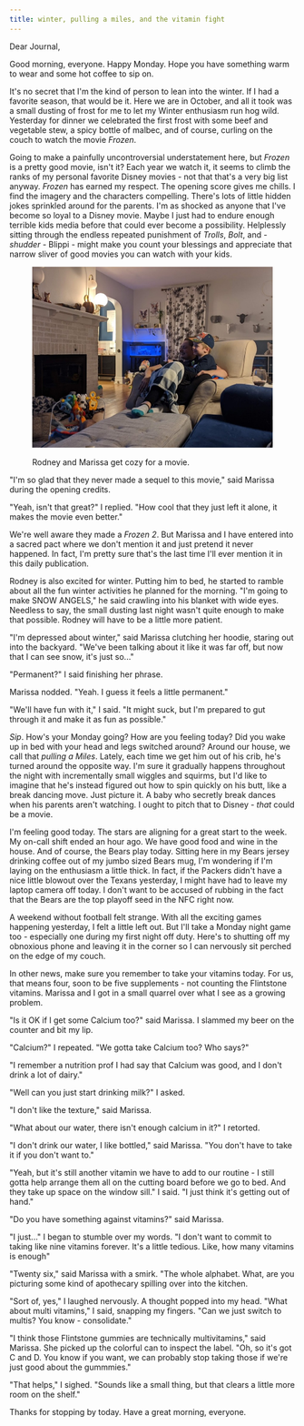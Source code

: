 ```yaml
---
title: winter, pulling a miles, and the vitamin fight
---
```


Dear Journal,

Good morning, everyone.  Happy Monday.  Hope you have something warm
to wear and some hot coffee to sip on.

It's no secret that I'm the kind of person to lean into the winter.
If I had a favorite season, that would be it.  Here we are in October,
and all it took was a small dusting of frost for me to let my Winter
enthusiasm run hog wild.  Yesterday for dinner we celebrated the first
frost with some beef and vegetable stew, a spicy bottle of malbec, and
of course, curling on the couch to watch the movie _Frozen_.

Going to make a painfully uncontroversial understatement here, but
_Frozen_ is a pretty good movie, isn't it?  Each year we watch it, it
seems to climb the ranks of my personal favorite Disney movies - not
that that's a very big list anyway.  _Frozen_ has earned my respect.
The opening score gives me chills.  I find the imagery and the
characters compelling.  There's lots of little hidden jokes sprinkled
around for the parents.  I'm as shocked as anyone that I've become so
loyal to a Disney movie.  Maybe I just had to endure enough terrible
kids media before that could ever become a possibility.  Helplessly
sitting through the endless repeated punishment of _Trolls_, _Bolt_,
and - _shudder_ - Blippi - might make you count your blessings and
appreciate that narrow sliver of good movies you can watch with your
kids.

<figure>
<a href="/images/2020-10-26-movie.jpg">
<img alt="2020 10 26 movie" src="/images/2020-10-26-movie.jpg"/>
</a>
<figcaption>
<p>Rodney and Marissa get cozy for a movie.</p>
</figcaption>
</figure>

"I'm so glad that they never made a sequel to this movie," said
Marissa during the opening credits.

"Yeah, isn't that great?" I replied.  "How cool that they just left it
alone, it makes the movie even better."

We're well aware they made a _Frozen 2_.  But Marissa and I have
entered into a sacred pact where we don't mention it and just pretend
it never happened.  In fact, I'm pretty sure that's the last time I'll
ever mention it in this daily publication.

Rodney is also excited for winter.  Putting him to bed, he started to
ramble about all the fun winter activities he planned for the morning.
"I'm going to make SNOW ANGELS," he said crawling into his blanket
with wide eyes.  Needless to say, the small dusting last night wasn't
quite enough to make that possible.  Rodney will have to be a little
more patient.

"I'm depressed about winter," said Marissa clutching her hoodie,
staring out into the backyard.  "We've been talking about it like it
was far off, but now that I can see snow, it's just so..."

"Permanent?" I said finishing her phrase.

Marissa nodded.  "Yeah.  I guess it feels a little permanent."

"We'll have fun with it," I said.  "It might suck, but I'm prepared to
gut through it and make it as fun as possible."

_Sip_.  How's your Monday going?  How are you feeling today?  Did you
wake up in bed with your head and legs switched around?  Around our
house, we call that _pulling a Miles_.  Lately, each time we get him
out of his crib, he's turned around the opposite way.  I'm sure it
gradually happens throughout the night with incrementally small
wiggles and squirms, but I'd like to imagine that he's instead figured
out how to spin quickly on his butt, like a break dancing move.  Just
picture it.  A baby who secretly break dances when his parents aren't
watching.  I ought to pitch that to Disney - _that_ could be a movie.

I'm feeling good today.  The stars are aligning for a great start to
the week.  My on-call shift ended an hour ago.  We have good food and
wine in the house.  And of course, the Bears play today.  Sitting here
in my Bears jersey drinking coffee out of my jumbo sized Bears mug,
I'm wondering if I'm laying on the enthusiasm a little thick.  In
fact, if the Packers didn't have a nice little blowout over the Texans
yesterday, I might have had to leave my laptop camera off today.  I
don't want to be accused of rubbing in the fact that the Bears are the
top playoff seed in the NFC right now.

A weekend without football felt strange.  With all the exciting games
happening yesterday, I felt a little left out.  But I'll take a Monday
night game too - especially one during my first night off duty.
Here's to shutting off my obnoxious phone and leaving it in the corner
so I can nervously sit perched on the edge of my couch.

In other news, make sure you remember to take your vitamins today.
For us, that means four, soon to be five supplements - not counting
the Flintstone vitamins.  Marissa and I got in a small quarrel over
what I see as a growing problem.

"Is it OK if I get some Calcium too?" said Marissa.  I slammed my beer
on the counter and bit my lip.

"Calcium?" I repeated.  "We gotta take Calcium too?  Who says?"

"I remember a nutrition prof I had say that Calcium was good, and I
don't drink a lot of dairy."

"Well can you just start drinking milk?" I asked.

"I don't like the texture," said Marissa.

"What about our water, there isn't enough calcium in it?" I retorted.

"I don't drink our water, I like bottled," said Marissa.  "You don't
have to take it if you don't want to."

"Yeah, but it's still another vitamin we have to add to our routine -
I still gotta help arrange them all on the cutting board before we go
to bed.  And they take up space on the window sill."  I said.  "I just
think it's getting out of hand."

"Do you have something against vitamins?" said Marissa.

"I just..." I began to stumble over my words.  "I don't want to commit
to taking like nine vitamins forever.  It's a little tedious.  Like,
how many vitamins is enough"

"Twenty six," said Marissa with a smirk.  "The whole alphabet.  What,
are you picturing some kind of apothecary spilling over into the
kitchen.

"Sort of, yes," I laughed nervously.  A thought popped into my head.
"What about multi vitamins," I said, snapping my fingers.  "Can we
just switch to multis?  You know - consolidate."

"I think those Flintstone gummies are technically multivitamins," said
Marissa.  She picked up the colorful can to inspect the label.  "Oh,
so it's got C and D.  You know if you want, we can probably stop
taking those if we're just good about the gummmies."

"That helps," I sighed.  "Sounds like a small thing, but that clears a
little more room on the shelf."

Thanks for stopping by today.  Have a great morning, everyone.
